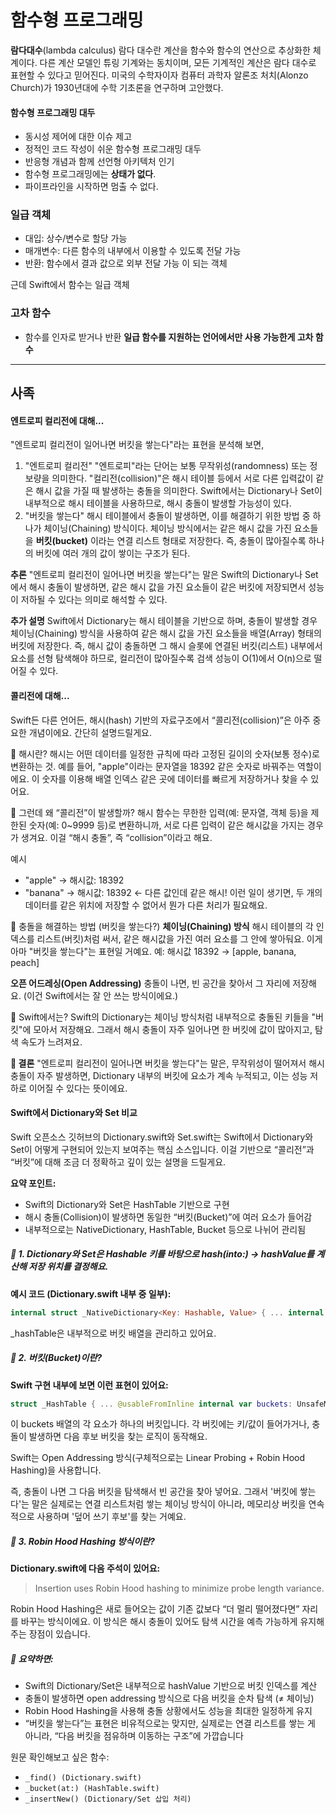 # 함수형 프로그래밍
**람다대수**(lambda calculus)
람다 대수란 계산을 함수와 함수의 연산으로 추상화한 체계이다. 다른 계산 모델인 튜링 기계와는 동치이며, 모든 기계적인 계산은 람다 대수로 표현할 수 있다고 믿어진다. 미국의 수학자이자 컴퓨터 과학자 알론조 처치(Alonzo Church)가 1930년대에 수학 기초론을 연구하며 고안했다.

#### 함수형 프로그래밍 대두
- 동시성 제어에 대한 이슈 제고
- 정적인 코드 작성이 쉬운 함수형 프로그래밍 대두
- 반응형 개념과 함께 선언형 아키텍처 인기
- 함수형 프로그래밍에는 **상태가 없다**.
- 파이프라인을 시작하면 멈출 수 없다.
### 일급 객체
- 대입: 상수/변수로 할당 가능
- 매개변수: 다른 함수의 내부에서 이용할 수 있도록 전달 가능
- 반환: 함수에서 결과 값으로 외부 전달 가능
이 되는 객체

근데 Swift에서 함수는 일급 객체
### 고차 함수
- 함수를 인자로 받거나 반환
**일급 함수를 지원하는 언어에서만 사용 가능한게 고차 함수**

---
## 사족
#### 엔트로피 컬리전에 대해...
"엔트로피 컬리전이 일어나면 버킷을 쌓는다"라는 표현을 분석해 보면,
1. "엔트로피 컬리전"
   "엔트로피"라는 단어는 보통 무작위성(randomness) 또는 정보량을 의미한다. 
   "컬리전(collision)"은 해시 테이블 등에서 서로 다른 입력값이 같은 해시 값을 가질 때 발생하는 충돌을 의미한다. 
   Swift에서는 Dictionary나 Set이 내부적으로 해시 테이블을 사용하므로, 해시 충돌이 발생할 가능성이 있다.
2. "버킷을 쌓는다"
   해시 테이블에서 충돌이 발생하면, 이를 해결하기 위한 방법 중 하나가 체이닝(Chaining) 방식이다.
   체이닝 방식에서는 같은 해시 값을 가진 요소들을 **버킷(bucket)** 이라는 연결 리스트 형태로 저장한다.
   즉, 충돌이 많아질수록 하나의 버킷에 여러 개의 값이 쌓이는 구조가 된다.

**추론**
"엔트로피 컬리전이 일어나면 버킷을 쌓는다"는 말은 Swift의 Dictionary나 Set에서 해시 충돌이 발생하면, 같은 해시 값을 가진 요소들이 같은 버킷에 저장되면서 성능이 저하될 수 있다는 의미로 해석할 수 있다.

**추가 설명**
Swift에서 Dictionary는 해시 테이블을 기반으로 하며, 충돌이 발생할 경우 체이닝(Chaining) 방식을 사용하여 같은 해시 값을 가진 요소들을 배열(Array) 형태의 버킷에 저장한다.
즉, 해시 값이 충돌하면 그 해시 슬롯에 연결된 버킷(리스트) 내부에서 요소를 선형 탐색해야 하므로, 컬리전이 많아질수록 검색 성능이 O(1)에서 O(n)으로 떨어질 수 있다.
#### 콜리전에 대해...
Swift든 다른 언어든, 해시(hash) 기반의 자료구조에서 “콜리전(collision)”은 아주 중요한 개념이에요. 간단히 설명드릴게요.

🔹 해시란? 해시는 어떤 데이터를 일정한 규칙에 따라 고정된 길이의 숫자(보통 정수)로 변환하는 것. 예를 들어, "apple"이라는 문자열을 18392 같은 숫자로 바꿔주는 역할이에요. 이 숫자를 이용해 배열 인덱스 같은 곳에 데이터를 빠르게 저장하거나 찾을 수 있어요.

🔹 그런데 왜 “콜리전”이 발생할까? 해시 함수는 무한한 입력(예: 문자열, 객체 등)을 제한된 숫자(예: 0~9999 등)로 변환하니까, 서로 다른 입력이 같은 해시값을 가지는 경우가 생겨요. 이걸 “해시 충돌”, 즉 “collision”이라고 해요.

예시
- "apple" → 해시값: 18392
- "banana" → 해시값: 18392 ← 다른 값인데 같은 해시!
이런 일이 생기면, 두 개의 데이터를 같은 위치에 저장할 수 없어서 뭔가 다른 처리가 필요해요.

🔹 충돌을 해결하는 방법 (버킷을 쌓는다?)
**체이닝(Chaining) 방식**
해시 테이블의 각 인덱스를 리스트(버킷)처럼 써서, 같은 해시값을 가진 여러 요소를 그 안에 쌓아둬요. 이게 아마 "버킷을 쌓는다"는 표현일 거예요.
예: 해시값 18392 → [apple, banana, peach]

**오픈 어드레싱(Open Addressing)**
충돌이 나면, 빈 공간을 찾아서 그 자리에 저장해요. (이건 Swift에서는 잘 안 쓰는 방식이에요.)

🔹 Swift에서는? 
Swift의 Dictionary는 체이닝 방식처럼 내부적으로 충돌된 키들을 "버킷"에 모아서 저장해요. 그래서 해시 충돌이 자주 일어나면 한 버킷에 값이 많아지고, 탐색 속도가 느려져요.

**📌 결론**
"엔트로피 컬리전이 일어나면 버킷을 쌓는다"는 말은, 무작위성이 떨어져서 해시 충돌이 자주 발생하면, Dictionary 내부의 버킷에 요소가 계속 누적되고, 이는 성능 저하로 이어질 수 있다는 뜻이에요.
#### Swift에서 Dictionary와 Set 비교
Swift 오픈소스 깃허브의 Dictionary.swift와 Set.swift는 Swift에서 Dictionary와 Set이 어떻게 구현되어 있는지 보여주는 핵심 소스입니다. 이걸 기반으로 “콜리전”과 “버킷”에 대해 조금 더 정확하고 깊이 있는 설명을 드릴게요.

**요약 포인트:**
- Swift의 Dictionary와 Set은 HashTable 기반으로 구현
- 해시 충돌(Collision)이 발생하면 동일한 “버킷(Bucket)”에 여러 요소가 들어감
- 내부적으로는 NativeDictionary, HashTable, Bucket 등으로 나뉘어 관리됨

##### 🔹 1. Dictionary와 Set은 Hashable 키를 바탕으로 hash(into:) → hashValue를 계산해 저장 위치를 결정해요.
**예시 코드 (Dictionary.swift 내부 중 일부):**

```swift
internal struct _NativeDictionary<Key: Hashable, Value> { ... internal var _hashTable: _HashTable }
```

_hashTable은 내부적으로 버킷 배열을 관리하고 있어요.

##### 🔹 2. 버킷(Bucket)이란?
**Swift 구현 내부에 보면 이런 표현이 있어요:**

```swift
struct _HashTable { ... @usableFromInline internal var buckets: UnsafeMutablePointer<_Bucket> }
```

이 buckets 배열의 각 요소가 하나의 버킷입니다. 각 버킷에는 키/값이 들어가거나, 충돌이 발생하면 다음 후보 버킷을 찾는 로직이 동작해요.

Swift는 Open Addressing 방식(구체적으로는 Linear Probing + Robin Hood Hashing)을 사용합니다.

즉, 충돌이 나면 그 다음 버킷을 탐색해서 빈 공간을 찾아 넣어요. 그래서 '버킷에 쌓는다'는 말은 실제로는 연결 리스트처럼 쌓는 체이닝 방식이 아니라, 메모리상 버킷을 연속적으로 사용하며 '덮어 쓰기 후보'를 찾는 거예요.

##### 🔹 3. Robin Hood Hashing 방식이란?
**Dictionary.swift에 다음 주석이 있어요:**

> Insertion uses Robin Hood hashing to minimize probe length variance.

Robin Hood Hashing은 새로 들어오는 값이 기존 값보다 “더 멀리 떨어졌다면” 자리를 바꾸는 방식이에요. 이 방식은 해시 충돌이 있어도 탐색 시간을 예측 가능하게 유지해주는 장점이 있습니다.

##### 🔹 요약하면:
- Swift의 Dictionary/Set은 내부적으로 hashValue 기반으로 버킷 인덱스를 계산
- 충돌이 발생하면 open addressing 방식으로 다음 버킷을 순차 탐색 (≠ 체이닝)
- Robin Hood Hashing을 사용해 충돌 상황에서도 성능을 최대한 일정하게 유지
- “버킷을 쌓는다”는 표현은 비유적으로는 맞지만, 실제로는 연결 리스트를 쌓는 게 아니라, “다음 버킷을 점유하며 이동하는 구조”에 가깝습니다

원문 확인해보고 싶은 함수:
- `_find() (Dictionary.swift)`
- `_bucket(at:) (HashTable.swift)`
- `_insertNew() (Dictionary/Set 삽입 처리)`

